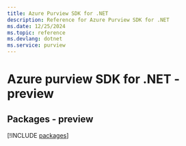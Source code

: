 ```yaml
---
title: Azure Purview SDK for .NET
description: Reference for Azure Purview SDK for .NET
ms.date: 12/25/2024
ms.topic: reference
ms.devlang: dotnet
ms.service: purview
---
```

# Azure purview SDK for .NET - preview
## Packages - preview
[!INCLUDE [packages](purview-index.md)]